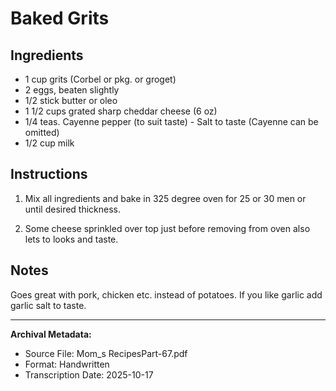 # Baked Grits

## Ingredients

- 1 cup grits (Corbel or pkg. or groget)
- 2 eggs, beaten slightly
- 1/2 stick butter or oleo
- 1 1/2 cups grated sharp cheddar cheese (6 oz)
- 1/4 teas. Cayenne pepper (to suit taste) - Salt to taste (Cayenne can be omitted)
- 1/2 cup milk

## Instructions

1. Mix all ingredients and bake in 325 degree oven for 25 or 30 men or until desired thickness.

2. Some cheese sprinkled over top just before removing from oven also lets to looks and taste.

## Notes

Goes great with pork, chicken etc. instead of potatoes. If you like garlic add garlic salt to taste.

---

**Archival Metadata:**
- Source File: Mom_s RecipesPart-67.pdf
- Format: Handwritten
- Transcription Date: 2025-10-17
